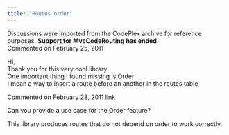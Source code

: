 ```yaml
---
title: "Routes order"
---
```

<div class="note">
   Discussions were imported from the CodePlex archive for reference purposes. <b>Support for MvcCodeRouting has ended.</b></div>
<div id="post572361" class="discussion-comment op">
   <div class="discussion-header">Commented on 
      <time datetime="2011-02-25T14:19:31.007-08:00" title="2011-02-25T14:19:31.007-08:00">February 25, 2011</time>
   </div>
   <div class="discussion-message">
<p>Hi,<br>
Thank you for this very cool library<br>
One important thing I found missing is Order<br>
I mean a way to insert a route before an another in the routes table</p>
</div>
</div>
<div id="post573281" class="discussion-comment">
   <div class="discussion-header">Commented on 
      <time datetime="2011-02-28T07:15:22.42-08:00" title="2011-02-28T07:15:22.42-08:00">February 28, 2011</time> <a href="#post573281" class="post-link">link</a></div>
   <div class="discussion-message"><p>Can you provide a use case for the Order feature?</p>
<p>This library produces routes that do not depend on order to work correctly.</p></div>
</div>